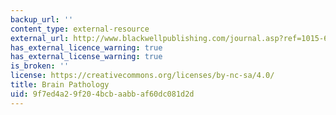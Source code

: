 ```yaml
---
backup_url: ''
content_type: external-resource
external_url: http://www.blackwellpublishing.com/journal.asp?ref=1015-6305&site=1
has_external_licence_warning: true
has_external_license_warning: true
is_broken: ''
license: https://creativecommons.org/licenses/by-nc-sa/4.0/
title: Brain Pathology
uid: 9f7ed4a2-9f20-4bcb-aabb-af60dc081d2d
---
```

